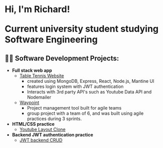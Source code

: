 <h1>Hi, I'm Richard! <br/><p>Current university student studying Software Engineering</p>

<h2>👨‍💻 Software Development Projects:</h2>

- <b>Full stack web app</b>
  - [Table Tennis Website](https://github.com/RichardLi88/WebDev/tree/main/richard_table_tennis)
    - created using MongoDB, Express, React, Node.js, Mantine UI
    - features login system with JWT authentication
    - Interacts with 3rd party API's such as Youtube Data API and Nodemailer
  - [Waypoint](https://github.com/RichardLi88/Waypoint)
    - Project management tool built for agile teams
    - group project with a team of 6, and was built using agile practices during 3 sprints.  
- <b>HTML/CSS practice</b>
  - [Youtube Layout Clone](https://github.com/RichardLi88/WebDev/tree/main/youtube_clone)
- <b>Backend JWT authentication practice</b>
  - [JWT backend CRUD](https://github.com/RichardLi88/WebDev/tree/main/jwt_practice)


